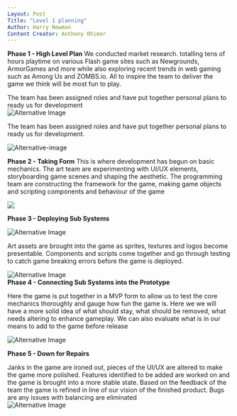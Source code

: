 ```yaml
---
Layout: Post
Title: "Level 1 planning"
Author: Harry Newman
Content Creator: Anthony Ohimor 
---
```


**Phase 1 - High Level Plan**
We conducted market research. totalling tens of hours playtime on various Flash game sites such as Newgrounds, ArmorGames and more while also exploring recent trends in web gaming such as Among Us and ZOMBS.io. All to inspire the team to deliver the game we think will be most fun to play. 
 
The team has been assigned roles and have put together personal plans to ready us for development<br>
![Alternative Image](https://cdn.discordapp.com/attachments/905913951559221308/947806645185028126/Sci_Fi_Button_With_Case.png)<br>

The team has been assigned roles and have put together personal plans to ready us for development.<br>

![Alternative-image](https://cdn.discordapp.com/attachments/907268700757975081/956994318005075968/Space_Elements_2.png)

**Phase 2 - Taking Form**
This is where development has begun on basic mechanics. The art team are experimenting with UI/UX elements, storyboarding game scenes and shaping the aesthetic. The programming team are constructing the framework for the game, making game objects and scripting components and behaviour of the game<br>

![](https://cdn.discordapp.com/attachments/905913951559221308/947117583046422538/Screenshot_2022-02-26_at_1.04.20_PM.png)<br>


 
**Phase 3 - Deploying Sub Systems** 

![Alternative Image](https://cdn.discordapp.com/attachments/905913951559221308/959303209082568714/Screenshot_2022-04-01_at_5.00.10_AM.png)
 
Art assets are brought into the game as sprites, textures and logos become presentable. Components and scripts come together and go through testing to catch game breaking errors before the game is deployed. 
 

![Alternative Image ](https://cdn.discordapp.com/attachments/907268700757975081/956993981114351636/website_down.png)<br>
**Phase 4 - Connecting Sub Systems into the Prototype**

Here the game is put together in a MVP form to allow us to test the core mechanics thoroughly and gauge how fun the game is. Here we we will have a more solid idea of what should stay, what should be removed, what needs altering to enhance gameplay. We can also evaluate what is in our means to add to the game before release <br>

![Alternative Image ](https://cdn.discordapp.com/attachments/905913951559221308/952912113658114048/render.png)<br>

**Phase 5 - Down for Repairs**

Janks in the game are ironed out, pieces of the UI/UX are altered to make the game more polished. Features identified to be added are worked on and the game is brought into a more stable state. Based on the feedback of the team the game is refined in line of our vision of the finished product. Bugs are any issues with balancing are eliminated
<br>
![Alternative Image ](https://cdn.discordapp.com/attachments/905913951559221308/952912113389690880/greenrender.png)<br>
